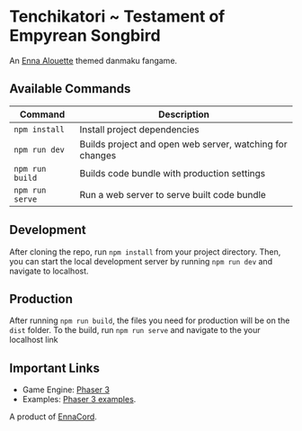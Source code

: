 # Tenchikatori ~ Testament of Empyrean Songbird
An [Enna Alouette](https://www.youtube.com/channel/UCR6qhsLpn62WVxCBK1dkLow?sub_confirmation=1) themed danmaku fangame.

## Available Commands

| Command | Description |
|---------|-------------|
| `npm install` | Install project dependencies |
| `npm run dev` | Builds project and open web server, watching for changes |
| `npm run build` | Builds code bundle with production settings  |
| `npm run serve` | Run a web server to serve built code bundle |

## Development

After cloning the repo, run `npm install` from your project directory. Then, you can start the local development
server by running `npm run dev` and navigate to localhost.

## Production

After running `npm run build`, the files you need for production will be on the `dist` folder. To the build, run `npm run serve` and navigate to the your localhost link

## Important Links

- Game Engine: [Phaser 3](https://newdocs.phaser.io/docs/) 
- Examples: [Phaser 3 examples](http://labs.phaser.io/index.html).

A product of [EnnaCord](https://discord.gg/enna).